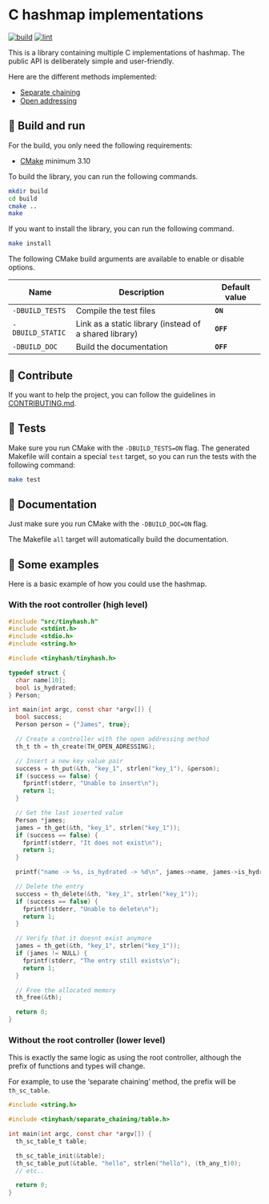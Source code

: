 # C hashmap implementations

[![build](https://github.com/theobori/tinyhash/actions/workflows/build.yml/badge.svg)](https://github.com/theobori/tinyhash/actions/workflows/build.yml) [![lint](https://github.com/theobori/tinyhash/actions/workflows/lint.yml/badge.svg)](https://github.com/theobori/tinyhash/actions/workflows/lint.yml)

This is a library containing multiple C implementations of hashmap. The public API is deliberately simple and user-friendly.

Here are the different methods implemented:
- [Separate chaining](./src/separate_chaining/)
- [Open addressing](./src/open_addressing/)

## 📖 Build and run

For the build, you only need the following requirements:

- [CMake](https://cmake.org/download/) minimum 3.10

To build the library, you can run the following commands.
```sh
mkdir build
cd build
cmake ..
make
```

If you want to install the library, you can run the following command.
```sh
make install
```

The following CMake build arguments are available to enable or disable options.


| Name | Description | Default value |
| -- | -- | -- |
| `-DBUILD_TESTS` | Compile the test files | **`ON`**
| `-DBUILD_STATIC` | Link as a static library (instead of a shared library) | **`OFF`**
| `-DBUILD_DOC` | Build the documentation | **`OFF`**

## 🤝 Contribute

If you want to help the project, you can follow the guidelines in [CONTRIBUTING.md](./CONTRIBUTING.md).

## 🧪 Tests

Make sure you run CMake with the `-DBUILD_TESTS=ON` flag.
The generated Makefile will contain a special `test` target, so you can run the tests with the following command:

```bash
make test
```

## 📝 Documentation

Just make sure you run CMake with the `-DBUILD_DOC=ON` flag.

The Makefile `all` target will automatically build the documentation.

## 📎 Some examples

Here is a basic example of how you could use the hashmap.

### With the root controller (high level)
```c
#include "src/tinyhash.h"
#include <stdint.h>
#include <stdio.h>
#include <string.h>

#include <tinyhash/tinyhash.h>

typedef struct {
  char name[10];
  bool is_hydrated;
} Person;

int main(int argc, const char *argv[]) {
  bool success;
  Person person = {"James", true};

  // Create a controller with the open addressing method
  th_t th = th_create(TH_OPEN_ADRESSING);

  // Insert a new key value pair
  success = th_put(&th, "key_1", strlen("key_1"), &person);
  if (success == false) {
    fprintf(stderr, "Unable to insert\n");
    return 1;
  }

  // Get the last inserted value
  Person *james;
  james = th_get(&th, "key_1", strlen("key_1"));
  if (success == false) {
    fprintf(stderr, "It does not exist\n");
    return 1;
  }

  printf("name -> %s, is_hydrated -> %d\n", james->name, james->is_hydrated);

  // Delete the entry
  success = th_delete(&th, "key_1", strlen("key_1"));
  if (success == false) {
    fprintf(stderr, "Unable to delete\n");
    return 1;
  }

  // Verify that it doesnt exist anymore
  james = th_get(&th, "key_1", strlen("key_1"));
  if (james != NULL) {
    fprintf(stderr, "The entry still exists\n");
    return 1;
  }

  // Free the allocated memory
  th_free(&th);

  return 0;
}
```

### Without the root controller (lower level)

This is exactly the same logic as using the root controller, although the prefix of functions and types will change.

For example, to use the ‘separate chaining’ method, the prefix will be `th_sc_table`.

```c
#include <string.h>

#include <tinyhash/separate_chaining/table.h>

int main(int argc, const char *argv[]) {
  th_sc_table_t table;

  th_sc_table_init(&table);
  th_sc_table_put(&table, "hello", strlen("hello"), (th_any_t)0);
  // etc..

  return 0;
}
```
